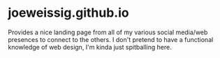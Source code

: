 # joeweissig.github.io
Provides a nice landing page from all of my various social media/web presences to connect to the others.
I don't pretend to have a functional knowledge of web design, I'm kinda just spitballing here.